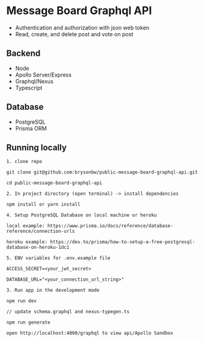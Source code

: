 #  Message Board Graphql API
- Authentication and authorization with json web token
- Read, create, and delete post and vote on post

## Backend
- Node
- Apollo Server/Express
- Graphql/Nexus
- Typescript

## Database
- PostgreSQL
- Prisma ORM

## Running locally

```
1. clone repo

git clone git@github.com:brysonbw/public-message-board-graphql-api.git

cd public-message-board-graphql-api

2. In project directory (open terminal) -> install dependencies

npm install or yarn install

4. Setup PostgreSQL Database on local machine or heroku

local example: https://www.prisma.io/docs/reference/database-reference/connection-urls

heroku example: https://dev.to/prisma/how-to-setup-a-free-postgresql-database-on-heroku-1dc1

5. ENV variables for .env.example file 

ACCESS_SECRET=<your_jwt_secret>

DATABASE_URL="<your_connection_url_string>"

3. Run app in the development mode

npm run dev

// update schema.graphql and nexus-typegen.ts

npm run generate

open http://localhost:4000/graphql to view api/Apollo Sandbox 
```
